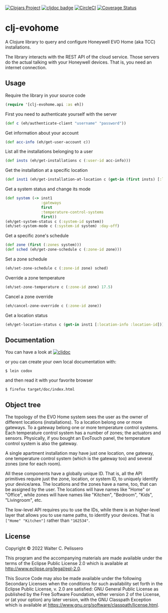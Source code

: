 [![Clojars Project](https://img.shields.io/clojars/v/io.github.fourteatoo/clj-evohome.svg?include_prereleases)](https://clojars.org/io.github.fourteatoo/clj-evohome)
[![cljdoc badge](https://cljdoc.org/badge/io.github.fourteatoo/clj-evohome)](https://cljdoc.org/d/io.github.fourteatoo/clj-evohome)
[![CircleCI](https://dl.circleci.com/status-badge/img/gh/fourteatoo/clj-evohome/tree/main.svg?style=svg)](https://dl.circleci.com/status-badge/redirect/gh/fourteatoo/clj-evohome/tree/main)
[![Coverage Status](https://coveralls.io/repos/github/fourteatoo/clj-evohome/badge.svg)](https://coveralls.io/github/fourteatoo/clj-evohome)



# clj-evohome

A Clojure library to query and configure Honeywell EVO Home (aka TCC)
installations.

The library interacts with the REST API of the cloud service.  Those
servers do the actual talking with your Honeywell devices.  That is,
you need an internet connection.


## Usage

Require the library in your source code

```clojure
(require '[clj-evohome.api :as eh])
```

First you need to authenticate yourself with the server

```clojure
(def c (eh/authenticate-client "username" "password"))
```

Get information about your account

```clojure
(def acc-info (eh/get-user-account c))
```

List all the installations belonging to a user

```clojure
(def insts (eh/get-installations c (:user-id acc-info)))
```

Get the installation at a specific location

```clojure
(def inst1 (eh/get-installation-at-location c (get-in (first insts) [:location-info :location-id])))
```

Get a system status and change its mode

```clojure
(def system (-> inst1
                :gateways
                first
                :temperature-control-systems
                first))
(eh/get-system-status c (:system-id system))
(eh/set-system-mode c (:system-id system) :day-off)
```

Get a specific zone's schedule

```clojure
(def zone (first (:zones system)))
(def sched (eh/get-zone-schedule c (:zone-id zone)))
```

Set a zone schedule

```clojure
(eh/set-zone-schedule c (:zone-id zone) sched)
```

Override a zone temperature

```clojure
(eh/set-zone-temperature c (:zone-id zone) 17.5)
```

Cancel a zone override

```clojure
(eh/cancel-zone-override c (:zone-id zone))
```

Get a location status

```clojure
(eh/get-location-status c (get-in inst1 [:location-info :location-id]))
```


## Documentation

You can have a look at [![cljdoc](https://cljdoc.org/badge/io.github.fourteatoo/clj-evohome)](https://cljdoc.org/d/io.github.fourteatoo/clj-evohome)

or you can create your own local documentation with:

```shell
$ lein codox
```

and then read it with your favorite browser

```shell
$ firefox target/doc/index.html
```

## Object tree

The topology of the EVO Home system sees the user as the owner of
different locations (installations).  To a location belong one or more
gateways.  To a gateway belong one or more temperature control
systems.  Each temperature control system has a number of zones; the
actuators and sensors.  Physically, if you bought an EvoTouch panel,
the temperature control system is also the gateway.

A single apartment installation may have just one location, one
gateway, one temperature control system (which is the gateway too) and
several zones (one for each room).

All these components have a globally unique ID.  That is, all the API
primitives require just the zone, location, or system ID, to uniquely
identify your device/area.  The locations and the zones have a name,
too, that can be assigned by the user.  The locations will have names
like "Home" or "Office", while zones will have names like "Kitchen",
"Bedroom", "Kids", "Livingroom", etc.

The low-level API requires you to use the IDs, while there is an
higher-level layer that allows you to use name paths, to identify your
devices.  That is `["Home" "Kitchen"]` rather than `"162534"`.


## License

Copyright © 2022 Walter C. Pelissero

This program and the accompanying materials are made available under the
terms of the Eclipse Public License 2.0 which is available at
http://www.eclipse.org/legal/epl-2.0.

This Source Code may also be made available under the following Secondary
Licenses when the conditions for such availability set forth in the Eclipse
Public License, v. 2.0 are satisfied: GNU General Public License as published by
the Free Software Foundation, either version 2 of the License, or (at your
option) any later version, with the GNU Classpath Exception which is available
at https://www.gnu.org/software/classpath/license.html.
